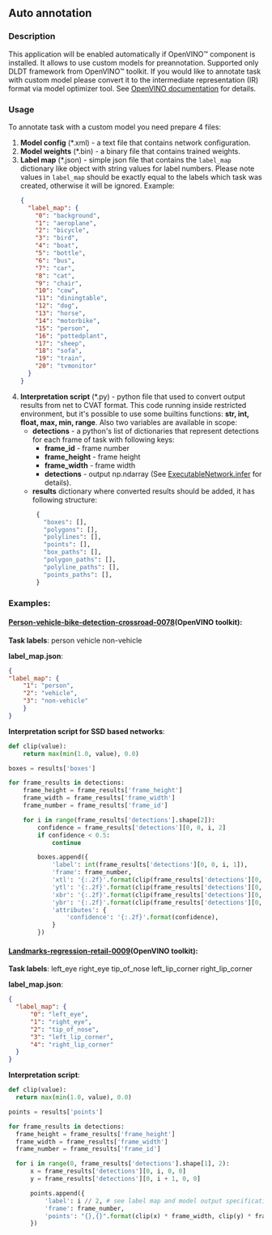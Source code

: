 ## Auto annotation

### Description

This application will be enabled automatically if OpenVINO&trade; component is installed. It allows to use custom models for preannotation.
Supported only DLDT framework from OpenVINO&trade; toolkit. If you would like to annotate task with custom model please convert it to the
intermediate representation (IR) format via model optimizer tool.
See [OpenVINO documentation](https://software.intel.com/en-us/articles/OpenVINO-InferEngine) for details.

### Usage
To annotate task with a custom model you need prepare 4 files:
1. __Model config__ (*.xml) - a text file that contains network configuration.
1. __Model weights__ (*.bin) - a binary file that contains trained weights.
1. __Label map__ (*.json) - simple json file that contains the `label_map` dictionary like object with string values for label numbers.
Please note values in `label_map` should be exactly equal to the labels which task was created, otherwise it will be ignored.
  Example:
    ```json
    {
      "label_map": {
        "0": "background",
        "1": "aeroplane",
        "2": "bicycle",
        "3": "bird",
        "4": "boat",
        "5": "bottle",
        "6": "bus",
        "7": "car",
        "8": "cat",
        "9": "chair",
        "10": "cow",
        "11": "diningtable",
        "12": "dog",
        "13": "horse",
        "14": "motorbike",
        "15": "person",
        "16": "pottedplant",
        "17": "sheep",
        "18": "sofa",
        "19": "train",
        "20": "tvmonitor"
      }
    }
    ```
1. __Interpretation script__ (*.py) - python file that used to convert output results from net to CVAT format. This code running inside restricted environment, but it's possible to use some builtins functions: __str, int, float, max, min, range__.
   Also two variables are available in scope:
   * **detections** - a python's list of dictionaries that represent detections for each frame of task with following keys:
      * __frame_id__ - frame number
      * __frame_height__ - frame height
      * __frame_width__ - frame width
      * __detections__ - output np.ndarray (See [ExecutableNetwork.infer](https://software.intel.com/en-us/articles/OpenVINO-InferEngine#inpage-nav-11-6-3) for details).
   * **results** dictionary where converted results should be added, it has following structure:
     ```python
      {
        "boxes": [],
        "polygons": [],
        "polylines": [],
        "points": [],
        "box_paths": [],
        "polygon_paths": [],
        "polyline_paths": [],
        "points_paths": [],
      }
      ```


### Examples:

#### [Person-vehicle-bike-detection-crossroad-0078](https://github.com/opencv/open_model_zoo/blob/2018/intel_models/person-vehicle-bike-detection-crossroad-0078/description/person-vehicle-bike-detection-crossroad-0078.md)(OpenVINO toolkit):

__Task labels__: person vehicle non-vehicle

__label_map.json__:
```json
{
"label_map": {
    "1": "person",
    "2": "vehicle",
    "3": "non-vehicle"
    }
}
```
__Interpretation script for SSD based networks__:
```python
def clip(value):
    return max(min(1.0, value), 0.0)

boxes = results['boxes']

for frame_results in detections:
    frame_height = frame_results['frame_height']
    frame_width = frame_results['frame_width']
    frame_number = frame_results['frame_id']

    for i in range(frame_results['detections'].shape[2]):
        confidence = frame_results['detections'][0, 0, i, 2]
        if confidence < 0.5:
            continue

        boxes.append({
            'label': int(frame_results['detections'][0, 0, i, 1]),
            'frame': frame_number,
            'xtl': '{:.2f}'.format(clip(frame_results['detections'][0, 0, i, 3]) * frame_width),
            'ytl': '{:.2f}'.format(clip(frame_results['detections'][0, 0, i, 4]) * frame_height),
            'xbr': '{:.2f}'.format(clip(frame_results['detections'][0, 0, i, 5]) * frame_width),
            'ybr': '{:.2f}'.format(clip(frame_results['detections'][0, 0, i, 6]) * frame_height),
            'attributes': {
                'confidence': '{:.2f}'.format(confidence),
            }
        })
```


#### [Landmarks-regression-retail-0009](https://github.com/opencv/open_model_zoo/blob/2018/intel_models/landmarks-regression-retail-0009/description/landmarks-regression-retail-0009.md)(OpenVINO toolkit):

__Task labels__: left_eye right_eye tip_of_nose left_lip_corner right_lip_corner

__label_map.json__:
```json
{
  "label_map": {
      "0": "left_eye",
      "1": "right_eye",
      "2": "tip_of_nose",
      "3": "left_lip_corner",
      "4": "right_lip_corner"
  }
}
```
__Interpretation script__:
```python
def clip(value):
  return max(min(1.0, value), 0.0)

points = results['points']

for frame_results in detections:
  frame_height = frame_results['frame_height']
  frame_width = frame_results['frame_width']
  frame_number = frame_results['frame_id']

  for i in range(0, frame_results['detections'].shape[1], 2):
      x = frame_results['detections'][0, i, 0, 0]
      y = frame_results['detections'][0, i + 1, 0, 0]

      points.append({
          'label': i // 2, # see label map and model output specification
          'frame': frame_number,
          'points': "{},{}".format(clip(x) * frame_width, clip(y) * frame_height)
      })
```
